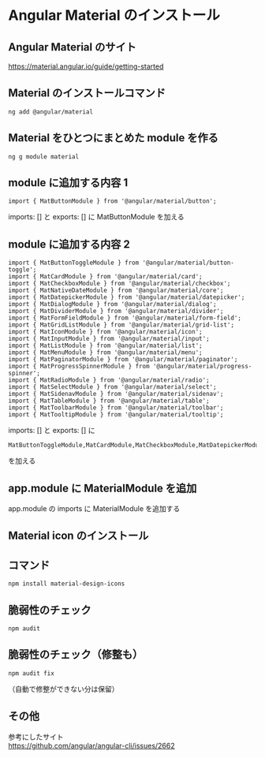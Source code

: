 # Angular Material のインストール

## Angular Material のサイト

https://material.angular.io/guide/getting-started

## Material のインストールコマンド

```
ng add @angular/material
```

## Material をひとつにまとめた module を作る

```
ng g module material
```

## module に追加する内容 1

```
import { MatButtonModule } from '@angular/material/button';
```

imports: [] と
exports: [] に
MatButtonModule を加える

## module に追加する内容 2

```
import { MatButtonToggleModule } from '@angular/material/button-toggle';
import { MatCardModule } from '@angular/material/card';
import { MatCheckboxModule } from '@angular/material/checkbox';
import { MatNativeDateModule } from '@angular/material/core';
import { MatDatepickerModule } from '@angular/material/datepicker';
import { MatDialogModule } from '@angular/material/dialog';
import { MatDividerModule } from '@angular/material/divider';
import { MatFormFieldModule } from '@angular/material/form-field';
import { MatGridListModule } from '@angular/material/grid-list';
import { MatIconModule } from '@angular/material/icon';
import { MatInputModule } from '@angular/material/input';
import { MatListModule } from '@angular/material/list';
import { MatMenuModule } from '@angular/material/menu';
import { MatPaginatorModule } from '@angular/material/paginator';
import { MatProgressSpinnerModule } from '@angular/material/progress-spinner';
import { MatRadioModule } from '@angular/material/radio';
import { MatSelectModule } from '@angular/material/select';
import { MatSidenavModule } from '@angular/material/sidenav';
import { MatTableModule } from '@angular/material/table';
import { MatToolbarModule } from '@angular/material/toolbar';
import { MatTooltipModule } from '@angular/material/tooltip';
```

imports: [] と
exports: [] に

```
MatButtonToggleModule,MatCardModule,MatCheckboxModule,MatDatepickerModule,MatDialogModule,MatDividerModule,MatFormFieldModule,MatGridListModule,MatIconModule,MatInputModule,MatListModule,MatMenuModule,MatNativeDateModule,MatPaginatorModule,MatProgressSpinnerModule,MatRadioModule,MatSelectModule,MatSidenavModule,MatTableModule,MatToolbarModule,MatTooltipModule
```

を加える

## app.module に MaterialModule を追加

app.module の imports に MaterialModule を追加する

## Material icon のインストール

## コマンド

```
npm install material-design-icons
```

## 脆弱性のチェック

```
npm audit
```

## 脆弱性のチェック（修整も）

```
npm audit fix
```

（自動で修整ができない分は保留）

## その他

参考にしたサイト  
https://github.com/angular/angular-cli/issues/2662
